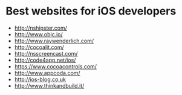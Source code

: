 Best websites for iOS developers
=======
* http://nshipster.com/
* http://www.objc.io/
* http://www.raywenderlich.com/
* http://cocoalit.com/
* http://nsscreencast.com/
* http://code4app.net/ios/
* https://www.cocoacontrols.com/
* http://www.appcoda.com/
* http://ios-blog.co.uk
* http://www.thinkandbuild.it/
